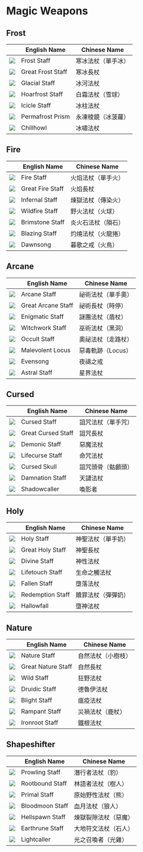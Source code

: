# Magic Weapons

## Frost

|| English Name | Chinese Name |
|---|---|---|
| ![](../../img/ava/T8_MAIN_FROSTSTAFF@4) | Frost Staff | 寒冰法杖（單手冰） |
| ![](../../img/ava/T8_2H_FROSTSTAFF@4) | Great Frost Staff | 寒冰長杖 |
| ![](../../img/ava/T8_2H_GLACIALSTAFF@4) | Glacial Staff | 冰河法杖 |
| ![](../../img/ava/T8_MAIN_FROSTSTAFF_KEEPER@4) | Hoarfrost Staff | 白霜法杖（雪球） |
| ![](../../img/ava/T8_2H_ICEGAUNTLETS_HELL@4) | Icicle Staff | 冰柱法杖 |
| ![](../../img/ava/T8_2H_ICECRYSTAL_UNDEAD@4) | Permafrost Prism | 永凍稜鏡（冰菠蘿） |
| ![](../../img/ava/T8_MAIN_FROSTSTAFF_AVALON@4) | Chillhowl | 冰嘯法杖 |

## Fire

|| English Name | Chinese Name |
|---|---|---|
| ![](../../img/ava/T8_MAIN_FIRESTAFF@4) | Fire Staff | 火焰法杖（單手火） |
| ![](../../img/ava/T8_2H_FIRESTAFF@4) | Great Fire Staff | 火焰長杖 |
| ![](../../img/ava/T8_2H_INFERNOSTAFF@4) | Infernal Staff | 煉獄法杖（傳染火） |
| ![](../../img/ava/T8_MAIN_FIRESTAFF_KEEPER@4) | Wildfire Staff | 野火法杖（火球） |
| ![](../../img/ava/T8_2H_FIRESTAFF_HELL@4) | Brimstone Staff | 炎火石法杖（隕石） |
| ![](../../img/ava/T8_2H_INFERNOSTAFF_MORGANA@4) | Blazing Staff | 灼燒法杖（火龍捲） |
| ![](../../img/ava/T8_2H_FIRE_RINGPAIR_AVALON@4) | Dawnsong | 暮歌之戒（火鳥） |

## Arcane

|| English Name | Chinese Name |
|---|---|---|
| ![](../../img/ava/T8_MAIN_ARCANESTAFF@4) | Arcane Staff | 祕術法杖（單手奧） |
| ![](../../img/ava/T8_2H_ARCANESTAFF@4) | Great Arcane Staff | 祕術長杖（時停） |
| ![](../../img/ava/T8_2H_ENIGMATICSTAFF@4) | Enigmatic Staff | 謎團法杖（盾杖） |
| ![](../../img/ava/T8_MAIN_ARCANESTAFF_UNDEAD@4) | Witchwork Staff | 巫術法杖（黑洞） |
| ![](../../img/ava/T8_2H_ARCANESTAFF_HELL@4) | Occult Staff | 奧祕法杖（走路杖） |
| ![](../../img/ava/T8_2H_ENIGMATICORB_MORGANA@4) | Malevolent Locus | 惡毒軌跡（Locus） |
| ![](../../img/ava/T8_2H_ARCANE_RINGPAIR_AVALON@4) | Evensong | 夜禱之戒 |
| ![](../../img/ava/T8_2H_ARCANESTAFF_CRYSTAL@4) | Astral Staff | 星界法杖 |

## Cursed

|| English Name | Chinese Name |
|---|---|---|
| ![](../../img/ava/T8_MAIN_CURSEDSTAFF@4) | Cursed Staff | 詛咒法杖（單手咒） |
| ![](../../img/ava/T8_2H_CURSEDSTAFF@4) | Great Cursed Staff | 詛咒長杖 |
| ![](../../img/ava/T8_2H_DEMONICSTAFF@4) | Demonic Staff | 惡魔法杖 |
| ![](../../img/ava/T8_MAIN_CURSEDSTAFF_UNDEAD@4) | Lifecurse Staff | 命咒法杖 |
| ![](../../img/ava/T8_2H_SKULLORB_HELL@4) | Cursed Skull | 詛咒頭骨（骷顱頭） |
| ![](../../img/ava/T8_2H_CURSEDSTAFF_MORGANA@4) | Damnation Staff | 天譴法杖 |
| ![](../../img/ava/T8_MAIN_CURSEDSTAFF_AVALON@4) | Shadowcaller | 喚影者 |

## Holy

|| English Name | Chinese Name |
|---|---|---|
| ![](../../img/ava/T8_MAIN_HOLYSTAFF@4) | Holy Staff | 神聖法杖（單手奶） |
| ![](../../img/ava/T8_2H_HOLYSTAFF@4) | Great Holy Staff | 神聖長杖 |
| ![](../../img/ava/T8_2H_DIVINESTAFF@4) | Divine Staff | 神性法杖 |
| ![](../../img/ava/T8_MAIN_HOLYSTAFF_MORGANA@4) | Lifetouch Staff | 生命之觸法杖 |
| ![](../../img/ava/T8_2H_HOLYSTAFF_HELL@4) | Fallen Staff | 墮落法杖 |
| ![](../../img/ava/T8_2H_HOLYSTAFF_UNDEAD@4) | Redemption Staff | 贖罪法杖（彈彈奶） |
| ![](../../img/ava/T8_MAIN_HOLYSTAFF_AVALON@4) | Hallowfall | 墮神法杖 |

## Nature

|| English Name | Chinese Name |
|---|---|---|
| ![](../../img/ava/T8_MAIN_NATURESTAFF@4) | Nature Staff | 自然法杖（小樹枝） |
| ![](../../img/ava/T8_2H_NATURESTAFF@4) | Great Nature Staff | 自然長杖 |
| ![](../../img/ava/T8_2H_WILDSTAFF@4) | Wild Staff | 狂野法杖 |
| ![](../../img/ava/T8_MAIN_NATURESTAFF_KEEPER@4) | Druidic Staff | 德魯伊法杖 |
| ![](../../img/ava/T8_2H_NATURESTAFF_HELL@4) | Blight Staff | 瘟疫法杖 |
| ![](../../img/ava/T8_2H_NATURESTAFF_KEEPER@4) | Rampant Staff | 災禍法杖（鹿杖） |
| ![](../../img/ava/T8_MAIN_NATURESTAFF_AVALON@4) | Ironroot Staff | 鐵根法杖 |

## Shapeshifter

|| English Name | Chinese Name |
|---|---|---|
| ![](../../img/ava/T8_2H_SHAPESHIFTER_SET1@4) | Prowling Staff | 潛行者法杖（豹） |
| ![](../../img/ava/T8_2H_SHAPESHIFTER_SET2@4) | Rootbound Staff | 林語者法杖（樹人） |
| ![](../../img/ava/T8_2H_SHAPESHIFTER_SET3@4) | Primal Staff | 原始野性法杖（熊） |
| ![](../../img/ava/T8_2H_SHAPESHIFTER_MORGANA@4) | Bloodmoon Staff | 血月法杖（狼人） |
| ![](../../img/ava/T8_2H_SHAPESHIFTER_HELL@4) | Hellspawn Staff | 煉獄裂隙法杖（惡魔） |
| ![](../../img/ava/T8_2H_SHAPESHIFTER_KEEPER@4) | Earthrune Staff | 大地符文法杖（石人） |
| ![](../../img/ava/T8_2H_SHAPESHIFTER_AVALON@4) | Lightcaller | 光之召喚者（光雞） |

